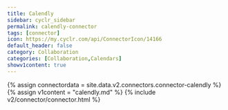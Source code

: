 ```yaml
---
title: Calendly
sidebar: cyclr_sidebar
permalink: calendly-connector
tags: [connector]
icon: https://my.cyclr.com/api/ConnectorIcon/14166
default_header: false
category: Collaboration
categories: [Collaboration,Calendars]
showv1content: true
---
```

{% assign connectordata = site.data.v2.connectors.connector-calendly %}
{% assign v1content = "calendly.md" %}
{% include v2/connector/connector.html %}	
